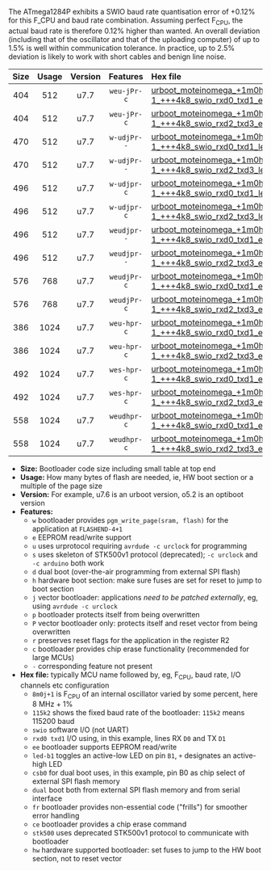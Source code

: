 The ATmega1284P exhibits a SWIO baud rate quantisation error of +0.12% for this F_CPU and baud rate combination. Assuming perfect F<sub>CPU</sub>, the actual baud rate is therefore 0.12% higher than wanted. An overall deviation (including that of the oscillator and that of the uploading computer) of up to 1.5% is well within communication tolerance. In practice, up to 2.5% deviation is likely to work with short cables and benign line noise.

|Size|Usage|Version|Features|Hex file|
|:-:|:-:|:-:|:-:|:--|
|404|512|u7.7|`weu-jPr-c`|[urboot_moteinomega_+1m0h-1_+++4k8_swio_rxd0_txd1_ee_led+d7_fr_ce.hex](https://raw.githubusercontent.com/stefanrueger/urboot.hex/main/boards/moteinomega/internal_oscillator/fcpu_+1m0h-1/br_+++4k8/urboot_moteinomega_+1m0h-1_+++4k8_swio_rxd0_txd1_ee_led+d7_fr_ce.hex)|
|404|512|u7.7|`weu-jPr-c`|[urboot_moteinomega_+1m0h-1_+++4k8_swio_rxd2_txd3_ee_led+d7_fr_ce.hex](https://raw.githubusercontent.com/stefanrueger/urboot.hex/main/boards/moteinomega/internal_oscillator/fcpu_+1m0h-1/br_+++4k8/urboot_moteinomega_+1m0h-1_+++4k8_swio_rxd2_txd3_ee_led+d7_fr_ce.hex)|
|470|512|u7.7|`w-udjPr--`|[urboot_moteinomega_+1m0h-1_+++4k8_swio_rxd0_txd1_led+d7_csc7_dual_fr.hex](https://raw.githubusercontent.com/stefanrueger/urboot.hex/main/boards/moteinomega/internal_oscillator/fcpu_+1m0h-1/br_+++4k8/urboot_moteinomega_+1m0h-1_+++4k8_swio_rxd0_txd1_led+d7_csc7_dual_fr.hex)|
|470|512|u7.7|`w-udjPr--`|[urboot_moteinomega_+1m0h-1_+++4k8_swio_rxd2_txd3_led+d7_csc7_dual_fr.hex](https://raw.githubusercontent.com/stefanrueger/urboot.hex/main/boards/moteinomega/internal_oscillator/fcpu_+1m0h-1/br_+++4k8/urboot_moteinomega_+1m0h-1_+++4k8_swio_rxd2_txd3_led+d7_csc7_dual_fr.hex)|
|496|512|u7.7|`w-udjpr-c`|[urboot_moteinomega_+1m0h-1_+++4k8_swio_rxd0_txd1_led+d7_csc7_dual_fr_ce.hex](https://raw.githubusercontent.com/stefanrueger/urboot.hex/main/boards/moteinomega/internal_oscillator/fcpu_+1m0h-1/br_+++4k8/urboot_moteinomega_+1m0h-1_+++4k8_swio_rxd0_txd1_led+d7_csc7_dual_fr_ce.hex)|
|496|512|u7.7|`w-udjpr-c`|[urboot_moteinomega_+1m0h-1_+++4k8_swio_rxd2_txd3_led+d7_csc7_dual_fr_ce.hex](https://raw.githubusercontent.com/stefanrueger/urboot.hex/main/boards/moteinomega/internal_oscillator/fcpu_+1m0h-1/br_+++4k8/urboot_moteinomega_+1m0h-1_+++4k8_swio_rxd2_txd3_led+d7_csc7_dual_fr_ce.hex)|
|496|512|u7.7|`weudjpr--`|[urboot_moteinomega_+1m0h-1_+++4k8_swio_rxd0_txd1_ee_led+d7_csc7_dual.hex](https://raw.githubusercontent.com/stefanrueger/urboot.hex/main/boards/moteinomega/internal_oscillator/fcpu_+1m0h-1/br_+++4k8/urboot_moteinomega_+1m0h-1_+++4k8_swio_rxd0_txd1_ee_led+d7_csc7_dual.hex)|
|496|512|u7.7|`weudjpr--`|[urboot_moteinomega_+1m0h-1_+++4k8_swio_rxd2_txd3_ee_led+d7_csc7_dual.hex](https://raw.githubusercontent.com/stefanrueger/urboot.hex/main/boards/moteinomega/internal_oscillator/fcpu_+1m0h-1/br_+++4k8/urboot_moteinomega_+1m0h-1_+++4k8_swio_rxd2_txd3_ee_led+d7_csc7_dual.hex)|
|576|768|u7.7|`weudjPr-c`|[urboot_moteinomega_+1m0h-1_+++4k8_swio_rxd0_txd1_ee_led+d7_csc7_dual_fr_ce.hex](https://raw.githubusercontent.com/stefanrueger/urboot.hex/main/boards/moteinomega/internal_oscillator/fcpu_+1m0h-1/br_+++4k8/urboot_moteinomega_+1m0h-1_+++4k8_swio_rxd0_txd1_ee_led+d7_csc7_dual_fr_ce.hex)|
|576|768|u7.7|`weudjPr-c`|[urboot_moteinomega_+1m0h-1_+++4k8_swio_rxd2_txd3_ee_led+d7_csc7_dual_fr_ce.hex](https://raw.githubusercontent.com/stefanrueger/urboot.hex/main/boards/moteinomega/internal_oscillator/fcpu_+1m0h-1/br_+++4k8/urboot_moteinomega_+1m0h-1_+++4k8_swio_rxd2_txd3_ee_led+d7_csc7_dual_fr_ce.hex)|
|386|1024|u7.7|`weu-hpr-c`|[urboot_moteinomega_+1m0h-1_+++4k8_swio_rxd0_txd1_ee_led+d7_fr_ce_hw.hex](https://raw.githubusercontent.com/stefanrueger/urboot.hex/main/boards/moteinomega/internal_oscillator/fcpu_+1m0h-1/br_+++4k8/urboot_moteinomega_+1m0h-1_+++4k8_swio_rxd0_txd1_ee_led+d7_fr_ce_hw.hex)|
|386|1024|u7.7|`weu-hpr-c`|[urboot_moteinomega_+1m0h-1_+++4k8_swio_rxd2_txd3_ee_led+d7_fr_ce_hw.hex](https://raw.githubusercontent.com/stefanrueger/urboot.hex/main/boards/moteinomega/internal_oscillator/fcpu_+1m0h-1/br_+++4k8/urboot_moteinomega_+1m0h-1_+++4k8_swio_rxd2_txd3_ee_led+d7_fr_ce_hw.hex)|
|492|1024|u7.7|`wes-hpr-c`|[urboot_moteinomega_+1m0h-1_+++4k8_swio_rxd0_txd1_ee_led+d7_fr_ce_stk500_hw.hex](https://raw.githubusercontent.com/stefanrueger/urboot.hex/main/boards/moteinomega/internal_oscillator/fcpu_+1m0h-1/br_+++4k8/urboot_moteinomega_+1m0h-1_+++4k8_swio_rxd0_txd1_ee_led+d7_fr_ce_stk500_hw.hex)|
|492|1024|u7.7|`wes-hpr-c`|[urboot_moteinomega_+1m0h-1_+++4k8_swio_rxd2_txd3_ee_led+d7_fr_ce_stk500_hw.hex](https://raw.githubusercontent.com/stefanrueger/urboot.hex/main/boards/moteinomega/internal_oscillator/fcpu_+1m0h-1/br_+++4k8/urboot_moteinomega_+1m0h-1_+++4k8_swio_rxd2_txd3_ee_led+d7_fr_ce_stk500_hw.hex)|
|558|1024|u7.7|`weudhpr-c`|[urboot_moteinomega_+1m0h-1_+++4k8_swio_rxd0_txd1_ee_led+d7_csc7_dual_fr_ce_hw.hex](https://raw.githubusercontent.com/stefanrueger/urboot.hex/main/boards/moteinomega/internal_oscillator/fcpu_+1m0h-1/br_+++4k8/urboot_moteinomega_+1m0h-1_+++4k8_swio_rxd0_txd1_ee_led+d7_csc7_dual_fr_ce_hw.hex)|
|558|1024|u7.7|`weudhpr-c`|[urboot_moteinomega_+1m0h-1_+++4k8_swio_rxd2_txd3_ee_led+d7_csc7_dual_fr_ce_hw.hex](https://raw.githubusercontent.com/stefanrueger/urboot.hex/main/boards/moteinomega/internal_oscillator/fcpu_+1m0h-1/br_+++4k8/urboot_moteinomega_+1m0h-1_+++4k8_swio_rxd2_txd3_ee_led+d7_csc7_dual_fr_ce_hw.hex)|

- **Size:** Bootloader code size including small table at top end
- **Usage:** How many bytes of flash are needed, ie, HW boot section or a multiple of the page size
- **Version:** For example, u7.6 is an urboot version, o5.2 is an optiboot version
- **Features:**
  + `w` bootloader provides `pgm_write_page(sram, flash)` for the application at `FLASHEND-4+1`
  + `e` EEPROM read/write support
  + `u` uses urprotocol requiring `avrdude -c urclock` for programming
  + `s` uses skeleton of STK500v1 protocol (deprecated); `-c urclock` and `-c arduino` both work
  + `d` dual boot (over-the-air programming from external SPI flash)
  + `h` hardware boot section: make sure fuses are set for reset to jump to boot section
  + `j` vector bootloader: applications *need to be patched externally*, eg, using `avrdude -c urclock`
  + `p` bootloader protects itself from being overwritten
  + `P` vector bootloader only: protects itself and reset vector from being overwritten
  + `r` preserves reset flags for the application in the register R2
  + `c` bootloader provides chip erase functionality (recommended for large MCUs)
  + `-` corresponding feature not present
- **Hex file:** typically MCU name followed by, eg, F<sub>CPU</sub>, baud rate, I/O channels etc configuration
  + `8m0j+1` is F<sub>CPU</sub> of an internal oscillator varied by some percent, here 8 MHz + 1%
  + `115k2` shows the fixed baud rate of the bootloader: `115k2` means 115200 baud
  + `swio` software I/O (not UART)
  + `rxd0 txd1` I/O using, in this example, lines RX `D0` and TX `D1`
  + `ee` bootloader supports EEPROM read/write
  + `led-b1` toggles an active-low LED on pin `B1`, `+` designates an active-high LED
  + `csb0` for dual boot uses, in this example, pin B0 as chip select of external SPI flash memory
  + `dual` boot both from external SPI flash memory and from serial interface
  + `fr` bootloader provides non-essential code ("frills") for smoother error handling
  + `ce` bootloader provides a chip erase command
  + `stk500` uses deprecated STK500v1 protocol to communicate with bootloader
  + `hw` hardware supported bootloader: set fuses to jump to the HW boot section, not to reset vector
